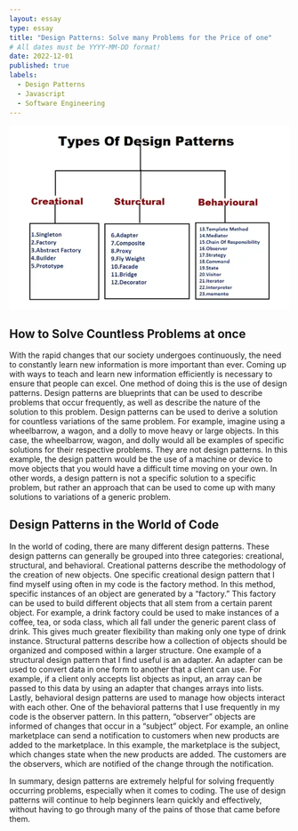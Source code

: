 ```yaml
---
layout: essay
type: essay
title: "Design Patterns: Solve many Problems for the Price of one"
# All dates must be YYYY-MM-DD format!
date: 2022-12-01
published: true
labels:
  - Design Patterns
  - Javascript
  - Software Engineering
---
```


<img class="img-fluid" src="../img/DesignPattern.png">

## How to Solve Countless Problems at once
 
With the rapid changes that our society undergoes continuously, the need to constantly learn new information is more important than ever. Coming up with ways to teach and learn new information efficiently is necessary to ensure that people can excel. One method of doing this is the use of design patterns. Design patterns are blueprints that can be used to describe problems that occur frequently, as well as describe the nature of the solution to this problem. Design patterns can be used to derive a solution for countless variations of the same problem. For example, imagine using a wheelbarrow, a wagon, and a dolly to move heavy or large objects. In this case, the wheelbarrow, wagon, and dolly would all be examples of specific solutions for their respective problems. They are not design patterns. In this example, the design pattern would be the use of a machine or device to move objects that you would have a difficult time moving on your own. In other words, a design pattern is not a specific solution to a specific problem, but rather an approach that can be used to come up with many solutions to variations of a generic problem. 

## Design Patterns in the World of Code

In the world of coding, there are many different design patterns. These design patterns can generally be grouped into three categories: creational, structural, and behavioral. Creational patterns describe the methodology of the creation of new objects. One specific creational design pattern that I find myself using often in my code is the factory method. In this method, specific instances of an object are generated by a “factory.” This factory can be used to build different objects that all stem from a certain parent object. For example, a drink factory could be used to make instances of a coffee, tea, or soda class, which all fall under the generic parent class of drink. This gives much greater flexibility than making only one type of drink instance. Structural patterns describe how a collection of objects should be organized and composed within a larger structure. One example of a structural design pattern that I find useful is an adapter. An adapter can be used to convert data in one form to another that a client can use. For example, if a client only accepts list objects as input, an array can be passed to this data by using an adapter that changes arrays into lists. Lastly, behavioral design patterns are used to manage how objects interact with each other. One of the behavioral patterns that I use frequently in my code is the observer pattern. In this pattern, “observer” objects are informed of changes that occur in a “subject” object. For example, an online marketplace can send a notification to customers when new products are added to the marketplace. In this example, the marketplace is the subject, which changes state when the new products are added. The customers are the observers, which are notified of the change through the notification. 

In summary, design patterns are extremely helpful for solving frequently occurring problems, especially when it comes to coding. The use of design patterns will continue to help beginners learn quickly and effectively, without having to go through many of the pains of those that came before them. 

